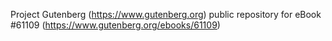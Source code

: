Project Gutenberg (https://www.gutenberg.org) public repository for eBook #61109 (https://www.gutenberg.org/ebooks/61109)
